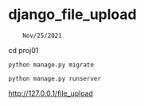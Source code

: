 # django_file_upload

		Nov/25/2021

cd proj01

	python manage.py migrate

	python manage.py runserver

http://127.0.0.1/file_upload


